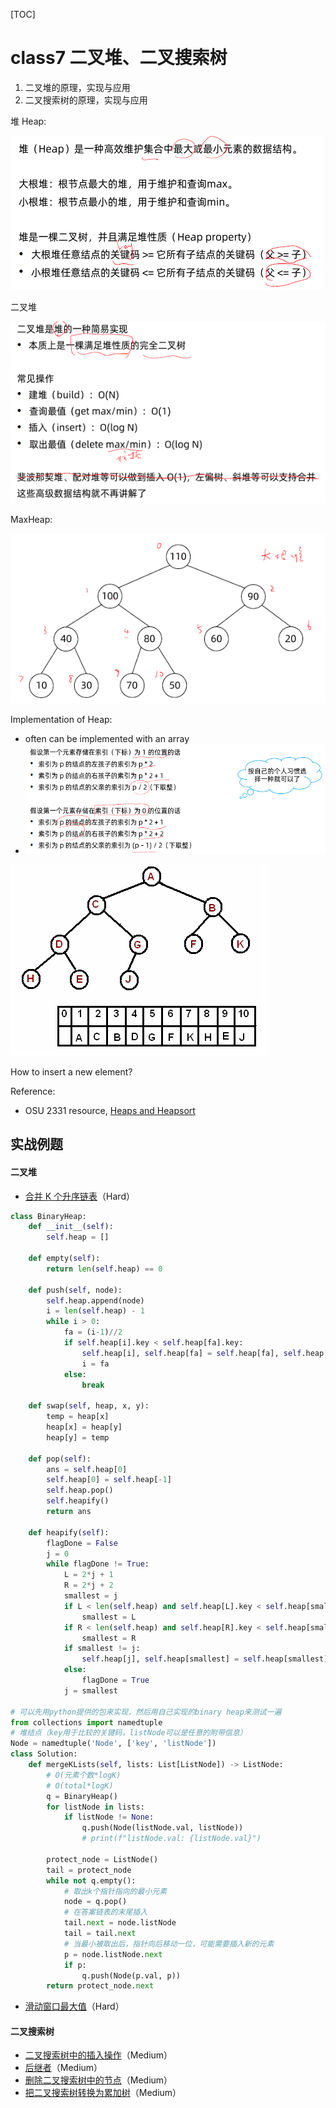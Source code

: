 

[TOC]
# class7 二叉堆、二叉搜索树

1. 二叉堆的原理，实现与应用
2. 二叉搜索树的原理，实现与应用



堆 Heap:

![image-20210713121618244](img/image-20210713121618244.png)

二叉堆

![image-20210713121625196](img/image-20210713121625196.png)



MaxHeap:

![image-20210713121723607](img/image-20210713121723607.png)



Implementation of Heap:

- often can be implemented with an array
- ![image-20210713122240941](img/image-20210713122240941.png)

![image-20210713142219077](img/image-20210713142219077.png)

How to insert a new element?



Reference: 

- OSU 2331 resource, [Heaps and Heapsort](http://web.cse.ohio-state.edu/software/2231/web-sw2/extras/slides/14.Heaps-Heapsort.pdf)



## 实战例题

#### 二叉堆

- [合并 K 个升序链表](https://leetcode-cn.com/problems/merge-k-sorted-lists/)（Hard）

```python
class BinaryHeap:
    def __init__(self):
        self.heap = []

    def empty(self):
        return len(self.heap) == 0

    def push(self, node):
        self.heap.append(node)
        i = len(self.heap) - 1
        while i > 0:
            fa = (i-1)//2
            if self.heap[i].key < self.heap[fa].key:
                self.heap[i], self.heap[fa] = self.heap[fa], self.heap[i]
                i = fa
            else:
                break

    def swap(self, heap, x, y):
        temp = heap[x]
        heap[x] = heap[y]
        heap[y] = temp
    
    def pop(self):
        ans = self.heap[0]
        self.heap[0] = self.heap[-1]
        self.heap.pop()
        self.heapify()
        return ans

    def heapify(self):
        flagDone = False
        j = 0
        while flagDone != True:
            L = 2*j + 1
            R = 2*j + 2
            smallest = j
            if L < len(self.heap) and self.heap[L].key < self.heap[smallest].key:
                smallest = L
            if R < len(self.heap) and self.heap[R].key < self.heap[smallest].key:
                smallest = R
            if smallest != j:
                self.heap[j], self.heap[smallest] = self.heap[smallest], self.heap[j]
            else:
                flagDone = True
            j = smallest

# 可以先用python提供的包来实现，然后用自己实现的binary heap来测试一遍
from collections import namedtuple
# 堆结点（key用于比较的关键码，listNode可以是任意的附带信息）
Node = namedtuple('Node', ['key', 'listNode'])
class Solution:
    def mergeKLists(self, lists: List[ListNode]) -> ListNode:
        # O(元素个数*logK)
        # O(total*logK)
        q = BinaryHeap()
        for listNode in lists:
            if listNode != None:
                q.push(Node(listNode.val, listNode))
                # print(f"listNode.val: {listNode.val}")

        protect_node = ListNode()
        tail = protect_node
        while not q.empty():
            # 取出k个指针指向的最小元素
            node = q.pop()
            # 在答案链表的末尾插入
            tail.next = node.listNode
            tail = tail.next
            # 当最小被取出后，指针向后移动一位，可能需要插入新的元素
            p = node.listNode.next
            if p:
                q.push(Node(p.val, p))
        return protect_node.next

```



- [滑动窗口最大值](https://leetcode-cn.com/problems/sliding-window-maximum/)（Hard）

#### 二叉搜索树

- [二叉搜索树中的插入操作](https://leetcode-cn.com/problems/insert-into-a-binary-search-tree/)（Medium）
- [后继者](https://leetcode-cn.com/problems/successor-lcci/)（Medium）
- [删除二叉搜索树中的节点](https://leetcode-cn.com/problems/delete-node-in-a-bst/)（Medium）
- [把二叉搜索树转换为累加树](https://leetcode-cn.com/problems/convert-bst-to-greater-tree/)（Medium）

